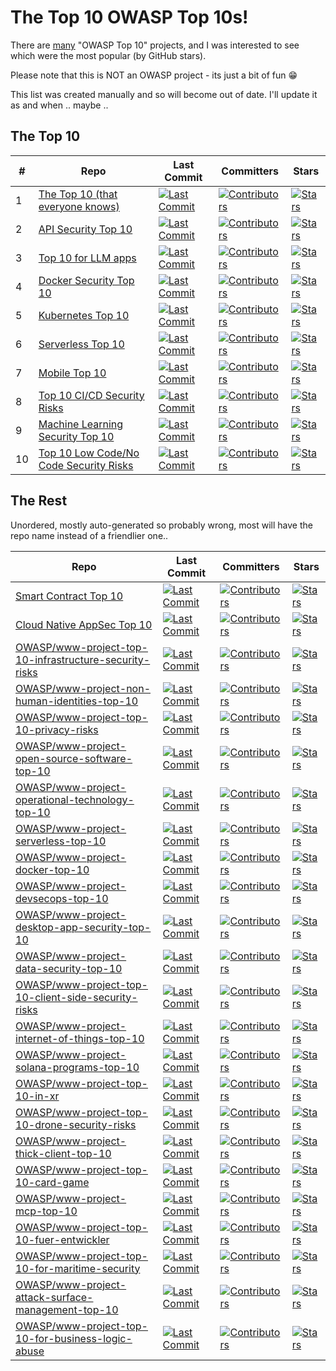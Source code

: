 # The Top 10 OWASP Top 10s!

There are [many](https://github.com/orgs/OWASP/repositories?language=&q=top+10+sort%3Astars&sort=&type=all) "OWASP Top 10" projects, and I was interested to see which were the most popular (by GitHub stars).

Please note that this is NOT an OWASP project - its just a bit of fun 😁

This list was created manually and so will become out of date. I'll update it as and when .. maybe ..

## The Top 10

| # | Repo | Last Commit | Committers | Stars |
| --- | --- | --- | --- | --- |
| 1 | [The Top 10 (that everyone knows)](https://github.com/OWASP/Top10) | [![Last Commit](https://img.shields.io/github/last-commit/OWASP/Top10)](https://github.com/OWASP/Top10/commits) | [![Contributors](https://img.shields.io/github/contributors/OWASP/Top10)](https://github.com/OWASP/Top10/graphs/contributors) | [![Stars](https://img.shields.io/github/stars/OWASP/Top10)](https://github.com/OWASP/Top10/stargazers) |
| 2 | [API Security Top 10](https://github.com/OWASP/API-Security) | [![Last Commit](https://img.shields.io/github/last-commit/OWASP/API-Security)](https://github.com/OWASP/API-Security/commits) | [![Contributors](https://img.shields.io/github/contributors/OWASP/API-Security)](https://github.com/OWASP/API-Security/graphs/contributors) | [![Stars](https://img.shields.io/github/stars/OWASP/API-Security)](https://github.com/OWASP/API-Security/stargazers) |
| 3 | [Top 10 for LLM apps](https://github.com/OWASP/www-project-top-10-for-large-language-model-applications) | [![Last Commit](https://img.shields.io/github/last-commit/OWASP/www-project-top-10-for-large-language-model-applications)](https://github.com/OWASP/www-project-top-10-for-large-language-model-applications/commits) | [![Contributors](https://img.shields.io/github/contributors/OWASP/www-project-top-10-for-large-language-model-applications)](https://github.com/OWASP/www-project-top-10-for-large-language-model-applications/graphs/contributors) | [![Stars](https://img.shields.io/github/stars/OWASP/www-project-top-10-for-large-language-model-applications)](https://github.com/OWASP/www-project-top-10-for-large-language-model-applications/stargazers) |
| 4 | [Docker Security Top 10](https://github.com/OWASP/Docker-Security) | [![Last Commit](https://img.shields.io/github/last-commit/OWASP/Docker-Security)](https://github.com/OWASP/Docker-Security/commits) | [![Contributors](https://img.shields.io/github/contributors/OWASP/Docker-Security)](https://github.com/OWASP/Docker-Security/graphs/contributors) | [![Stars](https://img.shields.io/github/stars/OWASP/Docker-Security)](https://github.com/OWASP/Docker-Security/stargazers) |
| 5 | [Kubernetes Top 10](https://github.com/OWASP/www-project-kubernetes-top-ten) | [![Last Commit](https://img.shields.io/github/last-commit/OWASP/www-project-kubernetes-top-ten)](https://github.com/OWASP/www-project-kubernetes-top-ten/commits) | [![Contributors](https://img.shields.io/github/contributors/OWASP/www-project-kubernetes-top-ten)](https://github.com/OWASP/www-project-kubernetes-top-ten/graphs/contributors) | [![Stars](https://img.shields.io/github/stars/OWASP/www-project-kubernetes-top-ten)](https://github.com/OWASP/www-project-kubernetes-top-ten/stargazers) |
| 6 | [Serverless Top 10](https://github.com/OWASP/Serverless-Top-10-Project) | [![Last Commit](https://img.shields.io/github/last-commit/OWASP/Serverless-Top-10-Project)](https://github.com/OWASP/Serverless-Top-10-Project/commits) | [![Contributors](https://img.shields.io/github/contributors/OWASP/Serverless-Top-10-Project)](https://github.com/OWASP/Serverless-Top-10-Project/graphs/contributors) | [![Stars](https://img.shields.io/github/stars/OWASP/Serverless-Top-10-Project)](https://github.com/OWASP/Serverless-Top-10-Project/stargazers) |
| 7 | [Mobile Top 10](https://github.com/OWASP/www-project-mobile-top-10) | [![Last Commit](https://img.shields.io/github/last-commit/OWASP/www-project-mobile-top-10)](https://github.com/OWASP/www-project-mobile-top-10/commits) | [![Contributors](https://img.shields.io/github/contributors/OWASP/www-project-mobile-top-10)](https://github.com/OWASP/www-project-mobile-top-10/graphs/contributors) | [![Stars](https://img.shields.io/github/stars/OWASP/www-project-mobile-top-10)](https://github.com/OWASP/www-project-mobile-top-10/stargazers) |
| 8 | [Top 10 CI/CD Security Risks](https://github.com/OWASP/www-project-top-10-ci-cd-security-risks) | [![Last Commit](https://img.shields.io/github/last-commit/OWASP/www-project-top-10-ci-cd-security-risks)](https://github.com/OWASP/www-project-top-10-ci-cd-security-risks/commits) | [![Contributors](https://img.shields.io/github/contributors/OWASP/www-project-top-10-ci-cd-security-risks)](https://github.com/OWASP/www-project-top-10-ci-cd-security-risks/graphs/contributors) | [![Stars](https://img.shields.io/github/stars/OWASP/www-project-top-10-ci-cd-security-risks)](https://github.com/OWASP/www-project-top-10-ci-cd-security-risks/stargazers) |
| 9 | [Machine Learning Security Top 10](https://github.com/OWASP/www-project-machine-learning-security-top-10) | [![Last Commit](https://img.shields.io/github/last-commit/OWASP/www-project-machine-learning-security-top-10)](https://github.com/OWASP/www-project-machine-learning-security-top-10/commits) | [![Contributors](https://img.shields.io/github/contributors/OWASP/www-project-machine-learning-security-top-10)](https://github.com/OWASP/www-project-machine-learning-security-top-10/graphs/contributors) | [![Stars](https://img.shields.io/github/stars/OWASP/www-project-machine-learning-security-top-10)](https://github.com/OWASP/www-project-machine-learning-security-top-10/stargazers) |
| 10 | [Top 10 Low Code/No Code Security Risks](https://github.com/OWASP/www-project-top-10-low-code-no-code-security-risks) | [![Last Commit](https://img.shields.io/github/last-commit/OWASP/www-project-top-10-low-code-no-code-security-risks)](https://github.com/OWASP/www-project-top-10-low-code-no-code-security-risks/commits) | [![Contributors](https://img.shields.io/github/contributors/OWASP/www-project-top-10-low-code-no-code-security-risks)](https://github.com/OWASP/www-project-top-10-low-code-no-code-security-risks/graphs/contributors) | [![Stars](https://img.shields.io/github/stars/OWASP/www-project-top-10-low-code-no-code-security-risks)](https://github.com/OWASP/www-project-top-10-low-code-no-code-security-risks/stargazers) |

## The Rest

Unordered, mostly auto-generated so probably wrong, most will have the repo name instead of a friendlier one..

| Repo | Last Commit | Committers | Stars |
| --- | --- | --- | --- |
| [Smart Contract Top 10](https://github.com/OWASP/www-project-smart-contract-top-10) | [![Last Commit](https://img.shields.io/github/last-commit/OWASP/www-project-smart-contract-top-10)](https://github.com/OWASP/www-project-smart-contract-top-10/commits) | [![Contributors](https://img.shields.io/github/contributors/OWASP/www-project-smart-contract-top-10)](https://github.com/OWASP/www-project-smart-contract-top-10/graphs/contributors) | [![Stars](https://img.shields.io/github/stars/OWASP/www-project-smart-contract-top-10)](https://github.com/OWASP/www-project-smart-contract-top-10/stargazers) |
| [Cloud Native AppSec Top 10](https://github.com/OWASP/www-project-cloud-native-application-security-top-10) | [![Last Commit](https://img.shields.io/github/last-commit/OWASP/www-project-cloud-native-application-security-top-10)](https://github.com/OWASP/www-project-cloud-native-application-security-top-10/commits) | [![Contributors](https://img.shields.io/github/contributors/OWASP/www-project-cloud-native-application-security-top-10)](https://github.com/OWASP/www-project-cloud-native-application-security-top-10/graphs/contributors) | [![Stars](https://img.shields.io/github/stars/OWASP/www-project-cloud-native-application-security-top-10)](https://github.com/OWASP/www-project-cloud-native-application-security-top-10/stargazers) |
| [OWASP/www-project-top-10-infrastructure-security-risks](https://github.com/OWASP/www-project-top-10-infrastructure-security-risks) | [![Last Commit](https://img.shields.io/github/last-commit/OWASP/www-project-top-10-infrastructure-security-risks)](https://github.com/OWASP/www-project-top-10-infrastructure-security-risks/commits) | [![Contributors](https://img.shields.io/github/contributors/OWASP/www-project-top-10-infrastructure-security-risks)](https://github.com/OWASP/www-project-top-10-infrastructure-security-risks/graphs/contributors) | [![Stars](https://img.shields.io/github/stars/OWASP/www-project-top-10-infrastructure-security-risks)](https://github.com/OWASP/www-project-top-10-infrastructure-security-risks/stargazers) |
| [OWASP/www-project-non-human-identities-top-10](https://github.com/OWASP/www-project-non-human-identities-top-10) | [![Last Commit](https://img.shields.io/github/last-commit/OWASP/www-project-non-human-identities-top-10)](https://github.com/OWASP/www-project-non-human-identities-top-10/commits) | [![Contributors](https://img.shields.io/github/contributors/OWASP/www-project-non-human-identities-top-10)](https://github.com/OWASP/www-project-non-human-identities-top-10/graphs/contributors) | [![Stars](https://img.shields.io/github/stars/OWASP/www-project-non-human-identities-top-10)](https://github.com/OWASP/www-project-non-human-identities-top-10/stargazers) |
| [OWASP/www-project-top-10-privacy-risks](https://github.com/OWASP/www-project-top-10-privacy-risks) | [![Last Commit](https://img.shields.io/github/last-commit/OWASP/www-project-top-10-privacy-risks)](https://github.com/OWASP/www-project-top-10-privacy-risks/commits) | [![Contributors](https://img.shields.io/github/contributors/OWASP/www-project-top-10-privacy-risks)](https://github.com/OWASP/www-project-top-10-privacy-risks/graphs/contributors) | [![Stars](https://img.shields.io/github/stars/OWASP/www-project-top-10-privacy-risks)](https://github.com/OWASP/www-project-top-10-privacy-risks/stargazers) |
| [OWASP/www-project-open-source-software-top-10](https://github.com/OWASP/www-project-open-source-software-top-10) | [![Last Commit](https://img.shields.io/github/last-commit/OWASP/www-project-open-source-software-top-10)](https://github.com/OWASP/www-project-open-source-software-top-10/commits) | [![Contributors](https://img.shields.io/github/contributors/OWASP/www-project-open-source-software-top-10)](https://github.com/OWASP/www-project-open-source-software-top-10/graphs/contributors) | [![Stars](https://img.shields.io/github/stars/OWASP/www-project-open-source-software-top-10)](https://github.com/OWASP/www-project-open-source-software-top-10/stargazers) |
| [OWASP/www-project-operational-technology-top-10](https://github.com/OWASP/www-project-operational-technology-top-10) | [![Last Commit](https://img.shields.io/github/last-commit/OWASP/www-project-operational-technology-top-10)](https://github.com/OWASP/www-project-operational-technology-top-10/commits) | [![Contributors](https://img.shields.io/github/contributors/OWASP/www-project-operational-technology-top-10)](https://github.com/OWASP/www-project-operational-technology-top-10/graphs/contributors) | [![Stars](https://img.shields.io/github/stars/OWASP/www-project-operational-technology-top-10)](https://github.com/OWASP/www-project-operational-technology-top-10/stargazers) |
| [OWASP/www-project-serverless-top-10](https://github.com/OWASP/www-project-serverless-top-10) | [![Last Commit](https://img.shields.io/github/last-commit/OWASP/www-project-serverless-top-10)](https://github.com/OWASP/www-project-serverless-top-10/commits) | [![Contributors](https://img.shields.io/github/contributors/OWASP/www-project-serverless-top-10)](https://github.com/OWASP/www-project-serverless-top-10/graphs/contributors) | [![Stars](https://img.shields.io/github/stars/OWASP/www-project-serverless-top-10)](https://github.com/OWASP/www-project-serverless-top-10/stargazers) |
| [OWASP/www-project-docker-top-10](https://github.com/OWASP/www-project-docker-top-10) | [![Last Commit](https://img.shields.io/github/last-commit/OWASP/www-project-docker-top-10)](https://github.com/OWASP/www-project-docker-top-10/commits) | [![Contributors](https://img.shields.io/github/contributors/OWASP/www-project-docker-top-10)](https://github.com/OWASP/www-project-docker-top-10/graphs/contributors) | [![Stars](https://img.shields.io/github/stars/OWASP/www-project-docker-top-10)](https://github.com/OWASP/www-project-docker-top-10/stargazers) |
| [OWASP/www-project-devsecops-top-10](https://github.com/OWASP/www-project-devsecops-top-10) | [![Last Commit](https://img.shields.io/github/last-commit/OWASP/www-project-devsecops-top-10)](https://github.com/OWASP/www-project-devsecops-top-10/commits) | [![Contributors](https://img.shields.io/github/contributors/OWASP/www-project-devsecops-top-10)](https://github.com/OWASP/www-project-devsecops-top-10/graphs/contributors) | [![Stars](https://img.shields.io/github/stars/OWASP/www-project-devsecops-top-10)](https://github.com/OWASP/www-project-devsecops-top-10/stargazers) |
| [OWASP/www-project-desktop-app-security-top-10](https://github.com/OWASP/www-project-desktop-app-security-top-10) | [![Last Commit](https://img.shields.io/github/last-commit/OWASP/www-project-desktop-app-security-top-10)](https://github.com/OWASP/www-project-desktop-app-security-top-10/commits) | [![Contributors](https://img.shields.io/github/contributors/OWASP/www-project-desktop-app-security-top-10)](https://github.com/OWASP/www-project-desktop-app-security-top-10/graphs/contributors) | [![Stars](https://img.shields.io/github/stars/OWASP/www-project-desktop-app-security-top-10)](https://github.com/OWASP/www-project-desktop-app-security-top-10/stargazers) |
| [OWASP/www-project-data-security-top-10](https://github.com/OWASP/www-project-data-security-top-10) | [![Last Commit](https://img.shields.io/github/last-commit/OWASP/www-project-data-security-top-10)](https://github.com/OWASP/www-project-data-security-top-10/commits) | [![Contributors](https://img.shields.io/github/contributors/OWASP/www-project-data-security-top-10)](https://github.com/OWASP/www-project-data-security-top-10/graphs/contributors) | [![Stars](https://img.shields.io/github/stars/OWASP/www-project-data-security-top-10)](https://github.com/OWASP/www-project-data-security-top-10/stargazers) |
| [OWASP/www-project-top-10-client-side-security-risks](https://github.com/OWASP/www-project-top-10-client-side-security-risks) | [![Last Commit](https://img.shields.io/github/last-commit/OWASP/www-project-top-10-client-side-security-risks)](https://github.com/OWASP/www-project-top-10-client-side-security-risks/commits) | [![Contributors](https://img.shields.io/github/contributors/OWASP/www-project-top-10-client-side-security-risks)](https://github.com/OWASP/www-project-top-10-client-side-security-risks/graphs/contributors) | [![Stars](https://img.shields.io/github/stars/OWASP/www-project-top-10-client-side-security-risks)](https://github.com/OWASP/www-project-top-10-client-side-security-risks/stargazers) |
| [OWASP/www-project-internet-of-things-top-10](https://github.com/OWASP/www-project-internet-of-things-top-10) | [![Last Commit](https://img.shields.io/github/last-commit/OWASP/www-project-internet-of-things-top-10)](https://github.com/OWASP/www-project-internet-of-things-top-10/commits) | [![Contributors](https://img.shields.io/github/contributors/OWASP/www-project-internet-of-things-top-10)](https://github.com/OWASP/www-project-internet-of-things-top-10/graphs/contributors) | [![Stars](https://img.shields.io/github/stars/OWASP/www-project-internet-of-things-top-10)](https://github.com/OWASP/www-project-internet-of-things-top-10/stargazers) |
| [OWASP/www-project-solana-programs-top-10](https://github.com/OWASP/www-project-solana-programs-top-10) | [![Last Commit](https://img.shields.io/github/last-commit/OWASP/www-project-solana-programs-top-10)](https://github.com/OWASP/www-project-solana-programs-top-10/commits) | [![Contributors](https://img.shields.io/github/contributors/OWASP/www-project-solana-programs-top-10)](https://github.com/OWASP/www-project-solana-programs-top-10/graphs/contributors) | [![Stars](https://img.shields.io/github/stars/OWASP/www-project-solana-programs-top-10)](https://github.com/OWASP/www-project-solana-programs-top-10/stargazers) |
| [OWASP/www-project-top-10-in-xr](https://github.com/OWASP/www-project-top-10-in-xr) | [![Last Commit](https://img.shields.io/github/last-commit/OWASP/www-project-top-10-in-xr)](https://github.com/OWASP/www-project-top-10-in-xr/commits) | [![Contributors](https://img.shields.io/github/contributors/OWASP/www-project-top-10-in-xr)](https://github.com/OWASP/www-project-top-10-in-xr/graphs/contributors) | [![Stars](https://img.shields.io/github/stars/OWASP/www-project-top-10-in-xr)](https://github.com/OWASP/www-project-top-10-in-xr/stargazers) |
| [OWASP/www-project-top-10-drone-security-risks](https://github.com/OWASP/www-project-top-10-drone-security-risks) | [![Last Commit](https://img.shields.io/github/last-commit/OWASP/www-project-top-10-drone-security-risks)](https://github.com/OWASP/www-project-top-10-drone-security-risks/commits) | [![Contributors](https://img.shields.io/github/contributors/OWASP/www-project-top-10-drone-security-risks)](https://github.com/OWASP/www-project-top-10-drone-security-risks/graphs/contributors) | [![Stars](https://img.shields.io/github/stars/OWASP/www-project-top-10-drone-security-risks)](https://github.com/OWASP/www-project-top-10-drone-security-risks/stargazers) |
| [OWASP/www-project-thick-client-top-10](https://github.com/OWASP/www-project-thick-client-top-10) | [![Last Commit](https://img.shields.io/github/last-commit/OWASP/www-project-thick-client-top-10)](https://github.com/OWASP/www-project-thick-client-top-10/commits) | [![Contributors](https://img.shields.io/github/contributors/OWASP/www-project-thick-client-top-10)](https://github.com/OWASP/www-project-thick-client-top-10/graphs/contributors) | [![Stars](https://img.shields.io/github/stars/OWASP/www-project-thick-client-top-10)](https://github.com/OWASP/www-project-thick-client-top-10/stargazers) |
| [OWASP/www-project-top-10-card-game](https://github.com/OWASP/www-project-top-10-card-game) | [![Last Commit](https://img.shields.io/github/last-commit/OWASP/www-project-top-10-card-game)](https://github.com/OWASP/www-project-top-10-card-game/commits) | [![Contributors](https://img.shields.io/github/contributors/OWASP/www-project-top-10-card-game)](https://github.com/OWASP/www-project-top-10-card-game/graphs/contributors) | [![Stars](https://img.shields.io/github/stars/OWASP/www-project-top-10-card-game)](https://github.com/OWASP/www-project-top-10-card-game/stargazers) |
| [OWASP/www-project-mcp-top-10](https://github.com/OWASP/www-project-mcp-top-10) | [![Last Commit](https://img.shields.io/github/last-commit/OWASP/www-project-mcp-top-10)](https://github.com/OWASP/www-project-mcp-top-10/commits) | [![Contributors](https://img.shields.io/github/contributors/OWASP/www-project-mcp-top-10)](https://github.com/OWASP/www-project-mcp-top-10/graphs/contributors) | [![Stars](https://img.shields.io/github/stars/OWASP/www-project-mcp-top-10)](https://github.com/OWASP/www-project-mcp-top-10/stargazers) |
| [OWASP/www-project-top-10-fuer-entwickler](https://github.com/OWASP/www-project-top-10-fuer-entwickler) | [![Last Commit](https://img.shields.io/github/last-commit/OWASP/www-project-top-10-fuer-entwickler)](https://github.com/OWASP/www-project-top-10-fuer-entwickler/commits) | [![Contributors](https://img.shields.io/github/contributors/OWASP/www-project-top-10-fuer-entwickler)](https://github.com/OWASP/www-project-top-10-fuer-entwickler/graphs/contributors) | [![Stars](https://img.shields.io/github/stars/OWASP/www-project-top-10-fuer-entwickler)](https://github.com/OWASP/www-project-top-10-fuer-entwickler/stargazers) |
| [OWASP/www-project-top-10-for-maritime-security](https://github.com/OWASP/www-project-top-10-for-maritime-security) | [![Last Commit](https://img.shields.io/github/last-commit/OWASP/www-project-top-10-for-maritime-security)](https://github.com/OWASP/www-project-top-10-for-maritime-security/commits) | [![Contributors](https://img.shields.io/github/contributors/OWASP/www-project-top-10-for-maritime-security)](https://github.com/OWASP/www-project-top-10-for-maritime-security/graphs/contributors) | [![Stars](https://img.shields.io/github/stars/OWASP/www-project-top-10-for-maritime-security)](https://github.com/OWASP/www-project-top-10-for-maritime-security/stargazers) |
| [OWASP/www-project-attack-surface-management-top-10](https://github.com/OWASP/www-project-attack-surface-management-top-10) | [![Last Commit](https://img.shields.io/github/last-commit/OWASP/www-project-attack-surface-management-top-10)](https://github.com/OWASP/www-project-attack-surface-management-top-10/commits) | [![Contributors](https://img.shields.io/github/contributors/OWASP/www-project-attack-surface-management-top-10)](https://github.com/OWASP/www-project-attack-surface-management-top-10/graphs/contributors) | [![Stars](https://img.shields.io/github/stars/OWASP/www-project-attack-surface-management-top-10)](https://github.com/OWASP/www-project-attack-surface-management-top-10/stargazers) |
| [OWASP/www-project-top-10-for-business-logic-abuse](https://github.com/OWASP/www-project-top-10-for-business-logic-abuse) | [![Last Commit](https://img.shields.io/github/last-commit/OWASP/www-project-top-10-for-business-logic-abuse)](https://github.com/OWASP/www-project-top-10-for-business-logic-abuse/commits) | [![Contributors](https://img.shields.io/github/contributors/OWASP/www-project-top-10-for-business-logic-abuse)](https://github.com/OWASP/www-project-top-10-for-business-logic-abuse/graphs/contributors) | [![Stars](https://img.shields.io/github/stars/OWASP/www-project-top-10-for-business-logic-abuse)](https://github.com/OWASP/www-project-top-10-for-business-logic-abuse/stargazers) |
